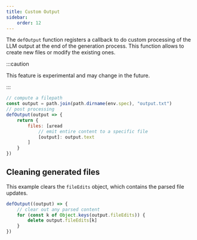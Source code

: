 ```yaml
---
title: Custom Output
sidebar:
    order: 12
---
```


The `defOutput` function registers a callback to do custom processing of the LLM output at the end of the generation process. This function allows to create new files or modify the existing ones.

:::caution

This feature is experimental and may change in the future.

:::


```js
// compute a filepath
const output = path.join(path.dirname(env.spec), "output.txt")
// post processing
defOutput(output => {
    return {
        files: [≤read
            // emit entire content to a specific file
            [output]: output.text
        ]
    }
})
```

## Cleaning generated files

This example clears the `fileEdits` object, which contains the parsed file updates.

```js
defOutput((output) => {
    // clear out any parsed content
    for (const k of Object.keys(output.fileEdits)) {
        delete output.fileEdits[k]
    }
})
```
